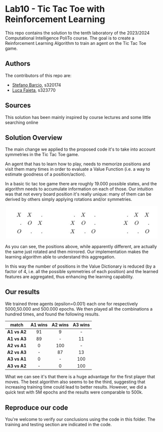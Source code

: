 # Lab10 - Tic Tac Toe with Reinforcement Learning
This repo contains the solution to the tenth laboratory of the 2023/2024 Computational Intelligence PoliTo course. The goal is to create a Reinforcement Learning Algorithm to train an agent on the Tic Tac Toe game.
## Authors
The contributors of this repo are:
* [Stefano Barcio](https://github.com/stefbarcio/computational_intelligence_23-24), s320174 
* [Luca Faieta](https://github.com/LucaFaieta/Computational_Intelligence), s323770

## Sources 
This solution has been mainly inspired by course lectures and some little searching online

## Solution Overview
The main change we applied to the proposed code it's to take into account symmetries in the Tic Tac Toe game.

An agent that has to learn how to play, needs to memorize positions and visit them many times in order to evaluate a Value Function (i.e. a way to estimate goodness of a position/action).

In a basic tic tac toe game there are roughly 19.000 possible states, and the algorithm needs to accumulate information on each of those. Our intuition was that not every board position it's really unique: many of them can be derived by others simply applying rotations and/or symmetries.

<div align="center">
  <img src="tictactoe.JPG" alt="Tic Tac Toe" width="500"/>
</div>


As you can see, the positions above, while apparently different, are actually the same just rotated and then mirrored. Our implementation makes the learning algorithm able to understand this aggregation.

In this way the number of positions in the Value Dictionary is reduced (by a factor of 4, i.e. all the possible symmetries of each position) and the learned features are aggregated, thus enhancing the learning capability.


## Our results
We trained three agents (epsilon=0.001) each one for respectively 5000,50.000 and 500.000 epochs. We then played all the combinations a hundred times, and found the following results.

| **match** | **A1 wins** | **A2 wins** | **A3 wins** |
|:---:|:---:|:---:|:---:|
| **A1 vs A2** | 91 | 9 | - 
| **A1 vs A3** | 89 | - | 11  
| **A2 vs A1** | 0 | 100 | -
| **A2 vs A3** | - | 87 | 13
| **A3 vs A1** | 0 | - | 100
| **A3 vs A2** | - | 0 | 100   

What we can see it's that there is a huge advantage for the first player that moves. The best algorithm also seems to be the third, suggesting that increasing training time could lead to better results. However, we did a quick test with 5M epochs and the results were comparable to 500k.

## Reproduce our code
You're welcome to verify our conclusions using the code in this folder. The training and testing section are indicated in the code.